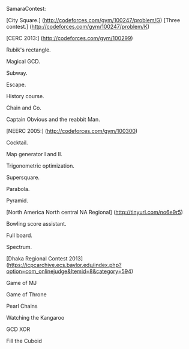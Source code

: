 SamaraContest:


  [City Square.] (http://codeforces.com/gym/100247/problem/G)
  [Three contest.] (http://codeforces.com/gym/100247/problem/K)



[CERC 2013:] (http://codeforces.com/gym/100299)

  Rubik's rectangle.
  
  Magical GCD.
  
  Subway.
  
  Escape.
  
  History course.
  
  Chain and Co.
  
  Captain Obvious and the reabbit Man.

[NEERC 2005:] (http://codeforces.com/gym/100300)

  Cocktail.
  
  Map generator I and II.
  
  Trigonometric optimization.
  
  Supersquare.
  
  Parabola.
  
  Pyramid.


[North America North central NA Regional] (http://tinyurl.com/no6e9r5)

  Bowling score assistant. 
  
  Full board.
  
  Spectrum.
  
[Dhaka Regional Contest 2013] (https://icpcarchive.ecs.baylor.edu/index.php?option=com_onlinejudge&Itemid=8&category=594)

 Game of MJ
 
 Game of Throne
 
 Pearl Chains
 
 Watching the Kangaroo
 
 GCD XOR
 
 Fill the Cuboid
 
 
